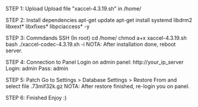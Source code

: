 STEP 1: Upload
Upload file "xaccel-4.3.19.sh" in /home/

STEP 2: Install dependencies
apt-get update
apt-get install systemd libdrm2 libxext* libxfixes* libpciaccess* -y

STEP 3: Commdands SSH (In root)
cd /home/
chmod a+x xaccel-4.3.19.sh
bash ./xaccel-codec-4.3.19.sh -i
NOTA: After installation done, reboot server.

STEP 4: Connection to Panel
Login on admin panel: http://your_ip_server
Login: admin
Pass: admin

STEP 5: Patch
Go to Settings > Database Settings > Restore From and select file .73mif32k.gz
NOTA: After restore finished, re-login you on panel.

STEP 6: Finished
Enjoy :)
